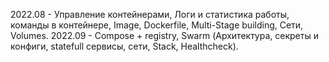 2022.08 - Управление контейнерами, Логи и статистика работы, команды в контейнере, Image, Dockerfile, Multi-Stage building, Сети, Volumes.
2022.09 - Compose + registry, Swarm (Архитектура, секреты и конфиги, statefull сервисы, сети, Stack, Healthcheck).